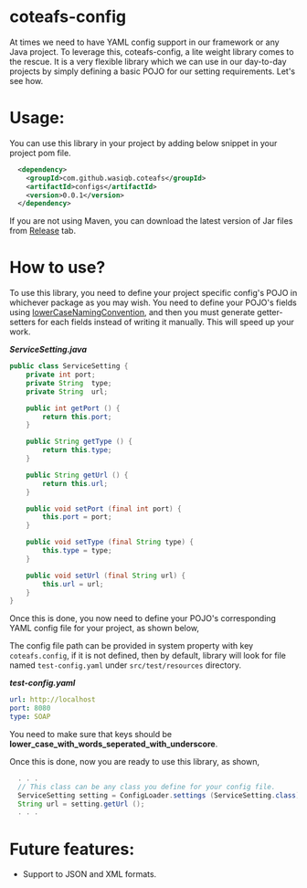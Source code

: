 # coteafs-config
At times we need to have YAML config support in our framework or any Java project. To leverage this, coteafs-config, a lite weight library comes to the rescue. It is a very flexible library which we can use in our day-to-day projects by simply defining a basic POJO for our setting requirements. Let's see how.

# Usage:
You can use this library in your project by adding below snippet in your project pom file.
```xml
  <dependency>
    <groupId>com.github.wasiqb.coteafs</groupId>
    <artifactId>configs</artifactId>
    <version>0.0.1</version>
  </dependency>
```

If you are not using Maven, you can download the latest version of Jar files from [Release](https://github.com/WasiqB/coteafs-config/releases) tab.

# How to use?
To use this library, you need to define your project specific config's POJO in whichever package as you may wish. You need to define your POJO's fields using [lowerCaseNamingConvention](http://wiki.c2.com/?LowerCamelCase), and then you must generate getter-setters for each fields instead of writing it manually. This will speed up your work.

_**ServiceSetting.java**_
```java
public class ServiceSetting {
	private int	port;
	private String	type;
	private String	url;

	public int getPort () {
		return this.port;
	}

	public String getType () {
		return this.type;
	}

	public String getUrl () {
		return this.url;
	}

	public void setPort (final int port) {
		this.port = port;
	}

	public void setType (final String type) {
		this.type = type;
	}

	public void setUrl (final String url) {
		this.url = url;
	}
}
```
Once this is done, you now need to define your POJO's corresponding YAML config file for your project, as shown below,

The config file path can be provided in system property with key `coteafs.config`, if it is not defined, then by default, library will look for file named `test-config.yaml` under `src/test/resources` directory.

_**test-config.yaml**_
```yaml
url: http://localhost
port: 8080
type: SOAP
```
You need to make sure that keys should be **lower_case_with_words_seperated_with_underscore**.

Once this is done, now you are ready to use this library, as shown,
```java
  . . .
  // This class can be any class you define for your config file.
  ServiceSetting setting = ConfigLoader.settings (ServiceSetting.class);
  String url = setting.getUrl ();
  . . .
```

# Future features:
* Support to JSON and XML formats.

